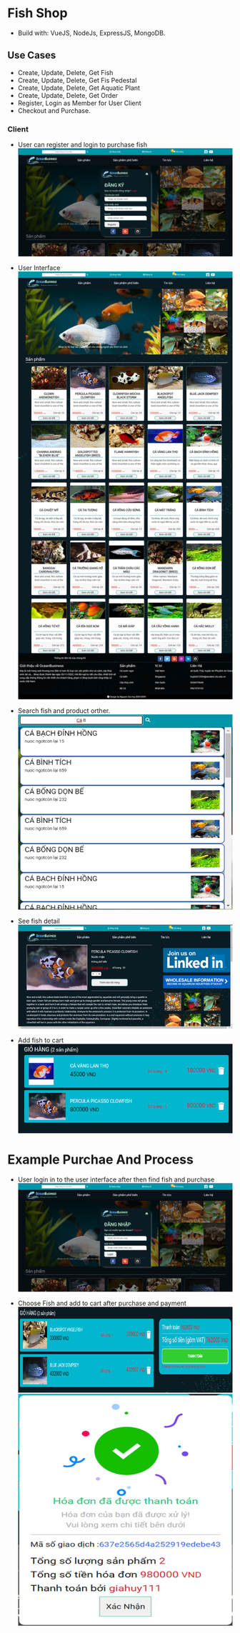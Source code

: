 # Fish Shop
  * Build with: VueJS, NodeJs, ExpressJS, MongoDB.
## Use Cases
  * Create, Update, Delete, Get Fish
  * Create, Update, Delete, Get Fis Pedestal
  * Create, Update, Delete, Get Aquatic Plant
  * Create, Update, Delete, Get Order
  * Register, Login as Member for User Client
  * Checkout and Purchase.
### Client
* User can register and login to purchase fish
![register](https://github.com/GiaHuyB2012094/WebOceanBusiness/blob/main/asset/Register.png)

* User Interface
![user interface](https://github.com/GiaHuyB2012094/WebOceanBusiness/blob/main/asset/User%20Interface.jpeg)

* Search fish and product orther.
![search](https://github.com/GiaHuyB2012094/WebOceanBusiness/blob/main/asset/Search.png)

* See fish detail
![roomdetail](https://github.com/GiaHuyB2012094/WebOceanBusiness/blob/main/asset/Fish%20Detail.png)

* Add fish to cart
![addtocart](https://github.com/GiaHuyB2012094/WebOceanBusiness/blob/main/asset/Cart.png)

# Example Purchae And Process
* User login in to the user interface after then find fish and purchase
![login](https://github.com/GiaHuyB2012094/WebOceanBusiness/blob/main/asset/Login.png)

* Choose Fish and add to cart after purchase and payment
![](https://github.com/GiaHuyB2012094/WebOceanBusiness/blob/main/asset/Payment1.png)
![](https://github.com/GiaHuyB2012094/WebOceanBusiness/blob/main/asset/Payment.png)

